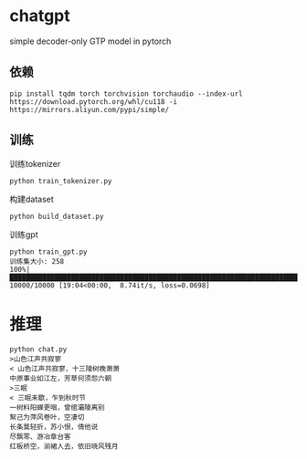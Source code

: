 # chatgpt

simple decoder-only GTP model in pytorch

## 依赖

```
pip install tqdm torch torchvision torchaudio --index-url https://download.pytorch.org/whl/cu118 -i https://mirrors.aliyun.com/pypi/simple/
```

## 训练

训练tokenizer

```
python train_tokenizer.py
```

构建dataset

```
python build_dataset.py
```

训练gpt

```
python train_gpt.py
训练集大小: 258
100%|█████████████████████████████████████████████████████████████████████████████████████████████████████████████████████████████| 10000/10000 [19:04<00:00,  8.74it/s, loss=0.0698]
```

# 推理

```
python chat.py
>山色江声共寂寥
< 山色江声共寂寥，十三陵树晚萧萧
中原事业如江左，芳草何须怨六朝
>三眠
< 三眠未歇，乍到秋时节
一树料阳蝉更咽，曾绾灞陵离别
絮己为萍风卷叶，空凄切
长条莫轻折，苏小恨，倩他说
尽飘零、游冶章台客
红板桥空，湔裙人去，依旧晓风残月
```